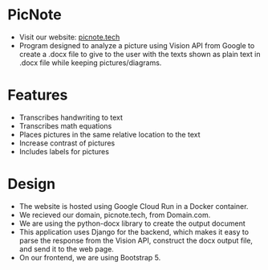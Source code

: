 # PicNote
- Visit our website: [picnote.tech](https://www.picnote.tech)
- Program designed to analyze a picture using Vision API from Google to create a .docx file to give to the user with the texts shown as plain text in .docx file while keeping pictures/diagrams.

# Features
- Transcribes handwriting to text
- Transcribes math equations
- Places pictures in the same relative location to the text
- Increase contrast of pictures
- Includes labels for pictures

# Design
- The website is hosted using Google Cloud Run in a Docker container. 
- We recieved our domain, picnote.tech, from Domain.com.
- We are using the python-docx library to create the output document
- This application uses Django for the backend, which makes it easy to parse the response from the Vision API, construct the docx output file, and send it to the web page. 
- On our frontend, we are using Bootstrap 5.
